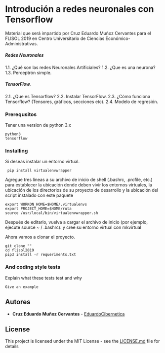 
# Introdución a redes neuronales con Tensorflow

Material que será impartido por Cruz Eduardo Muñoz Cervantes para el FLISOL 2019 en  Centro Universitario de Ciencias Económico-Administrativas.

##### Redes Neuronales
1.1. ¿Qué son las redes Neuronales Artificiales?
1.2. ¿Que es una neurona?
1.3. Perceptrón simple.
##### TensorFlow.
2.1. ¿Que es Tensorflow?
2.2. Instalar TensorFlow.
2.3. ¿Cómo funciona Tensorflow? (Tensores, gráficos, secciones etc).
2.4. Modelo de regresión.

### Prerequsitos

Tener una version de python 3.x

```
python3
tensorflow
```

### Installing

Si deseas instalar un entorno virtual.

```
 pip install virtualenvwrapper
```
Agregue tres líneas a su archivo de inicio de shell (.bashrc, .profile, etc.) para establecer la ubicación donde deben vivir los entornos virtuales, la ubicación de los directorios de su proyecto de desarrollo y la ubicación del script instalado con este paquete

```
export WORKON_HOME=$HOME/.virtualenvs
export PROJECT_HOME=$HOME/ruta
source /usr/local/bin/virtualenvwrapper.sh
```

Después de editarlo, vuelva a cargar el archivo de inicio (por ejemplo, ejecute source ~ / .bashrc). y cree su entorno virtual con mkvirtual

Ahora vamos a clonar el proyecto.

```
git clone ""
cd flisol2019
pip3 install -r requeriments.txt
```


### And coding style tests

Explain what these tests test and why

```
Give an example
```

## Autores

* **Cruz Eduardo Muñoz Cervantes** - [EduardoCibernetica](https://github.com/EduardoCibernetica)


## License

This project is licensed under the MIT License - see the [LICENSE.md](LICENSE.md) file for details
